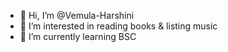 - 👋 Hi, I’m @Vemula-Harshini
- 👀 I’m interested in reading books & listing music
- 🌱 I’m currently learning BSC

